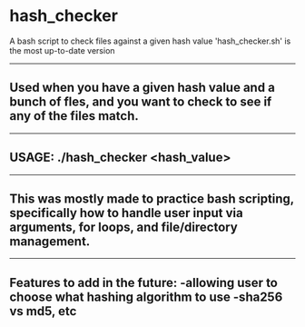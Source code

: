 # hash_checker
A bash script to check files against a given hash value
'hash_checker.sh' is the most up-to-date version

---
Used when you have a given hash value and a bunch of fles, and you want to check to see if any of the files match.  
---

---
USAGE:
./hash_checker <hash_value> <directory>
---

---
This was mostly made to practice bash scripting, specifically how to handle user input via arguments, for loops, and file/directory management. 
---

---
Features to add in the future:
-allowing user to choose what hashing algorithm to use 
  -sha256 vs md5, etc
---
